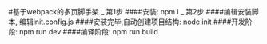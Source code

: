 #基于webpack的多页脚手架
_ 第1步
####安装: npm i
_ 第2步
####编辑安装脚本, 编辑init.config.js
####安装完毕,自动创建项目结构: node init
####开发阶段: npm run dev
####编译阶段: npm run build

